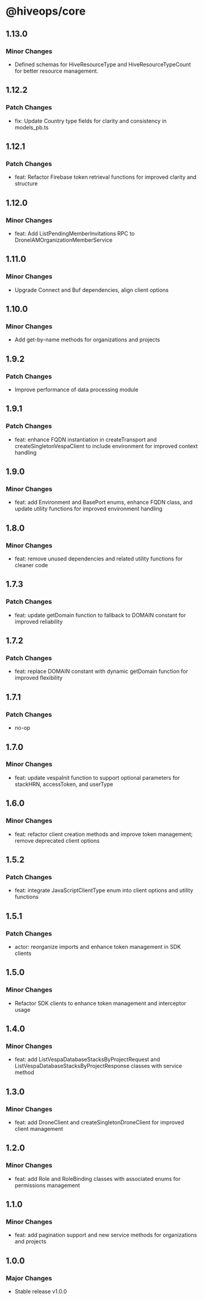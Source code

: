 # @hiveops/core

## 1.13.0

### Minor Changes

- Defined schemas for HiveResourceType and HiveResourceTypeCount for better resource management.

## 1.12.2

### Patch Changes

- fix: Update Country type fields for clarity and consistency in models_pb.ts

## 1.12.1

### Patch Changes

- feat: Refactor Firebase token retrieval functions for improved clarity and structure

## 1.12.0

### Minor Changes

- feat: Add ListPendingMemberInvitations RPC to DroneIAMOrganizationMemberService

## 1.11.0

### Minor Changes

- Upgrade Connect and Buf dependencies, align client options

## 1.10.0

### Minor Changes

- Add get-by-name methods for organizations and projects

## 1.9.2

### Patch Changes

- Improve performance of data processing module

## 1.9.1

### Patch Changes

- feat: enhance FQDN instantiation in createTransport and createSingletonVespaClient to include environment for improved context handling

## 1.9.0

### Minor Changes

- feat: add Environment and BasePort enums, enhance FQDN class, and update utility functions for improved environment handling

## 1.8.0

### Minor Changes

- feat: remove unused dependencies and related utility functions for cleaner code

## 1.7.3

### Patch Changes

- feat: update getDomain function to fallback to DOMAIN constant for improved reliability

## 1.7.2

### Patch Changes

- feat: replace DOMAIN constant with dynamic getDomain function for improved flexibility

## 1.7.1

### Patch Changes

- no-op

## 1.7.0

### Minor Changes

- feat: update vespaInit function to support optional parameters for stackHRN, accessToken, and userType

## 1.6.0

### Minor Changes

- feat: refactor client creation methods and improve token management; remove deprecated client options

## 1.5.2

### Patch Changes

- feat: integrate JavaScriptClientType enum into client options and utility functions

## 1.5.1

### Patch Changes

- actor: reorganize imports and enhance token management in SDK clients

## 1.5.0

### Minor Changes

- Refactor SDK clients to enhance token management and interceptor usage

## 1.4.0

### Minor Changes

- feat: add ListVespaDatabaseStacksByProjectRequest and ListVespaDatabaseStacksByProjectResponse classes with service method

## 1.3.0

### Minor Changes

- feat: add DroneClient and createSingletonDroneClient for improved client management

## 1.2.0

### Minor Changes

- feat: add Role and RoleBinding classes with associated enums for permissions management

## 1.1.0

### Minor Changes

- feat: add pagination support and new service methods for organizations and projects

## 1.0.0

### Major Changes

- Stable release v1.0.0
